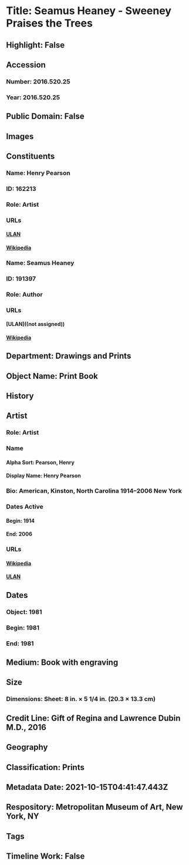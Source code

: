 # Title: Seamus Heaney - Sweeney Praises the Trees
## Highlight: False
## Accession
### Number: 2016.520.25
### Year: 2016.520.25
## Public Domain: False
## Images
## Constituents
### Name: Henry Pearson
### ID: 162213
### Role: Artist
### URLs
#### [ULAN](http://vocab.getty.edu/page/ulan/500074491)
#### [Wikipedia](https://www.wikidata.org/wiki/Q5719056)
### Name: Seamus Heaney
### ID: 191397
### Role: Author
### URLs
#### [ULAN]((not assigned))
#### [Wikipedia](https://www.wikidata.org/wiki/Q93356)
## Department: Drawings and Prints
## Object Name: Print Book
## History
## Artist
### Role: Artist
### Name
#### Alpha Sort: Pearson, Henry
#### Display Name: Henry Pearson
### Bio: American, Kinston, North Carolina 1914–2006 New York
### Dates Active
#### Begin: 1914
#### End: 2006
### URLs
#### [Wikipedia](https://www.wikidata.org/wiki/Q5719056)
#### [ULAN](http://vocab.getty.edu/page/ulan/500074491)
## Dates
### Object: 1981
### Begin: 1981
### End: 1981
## Medium: Book with engraving
## Size
### Dimensions: Sheet: 8 in. × 5 1/4 in. (20.3 × 13.3 cm)
## Credit Line: Gift of Regina and Lawrence Dubin M.D., 2016
## Geography
## Classification: Prints
## Metadata Date: 2021-10-15T04:41:47.443Z
## Respository: Metropolitan Museum of Art, New York, NY
## Tags
## Timeline Work: False